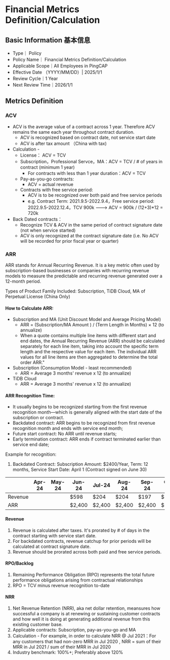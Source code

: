 # Financial Metrics Definition/Calculation 

## Basic Information 基本信息

- Type｜ Policy
- Policy Name｜ Financial Metrics Definition/Calculation
- Applicable Scope｜All Employees in PingCAP
- Effective Date （YYYY/MM/DD）| 2025/1/1
- Review Cycle｜1 Year
- Next Review Time｜2026/1/1

## Metrics Definition

### ACV 
- ACV is the average value of a contract across 1 year. Therefore ACV remains the same each year throughout contract duration.
    - ACV is recognized based on contract date, not service start date
    - ACV is after tax amount （China with tax)
- Calculation - 
    - License： ACV = TCV
    - Subscription，Professional Servce，MA：ACV = TCV / # of years in contract (minimum 1 year)
        - For contracts with less than 1 year duration：ACV = TCV
    - Pay-as-you-go contracts: 
        - ACV = actual revenue
    - Contracts with free service period: 
        - ACV is to be recognized over both paid and free service periods
        - e.g. Contract Term: 2021.9.5-2022.9.4，Free service period: 2022.9.5-2022.12.4，TCV 900k ---> ACV = 900k / (12+3)*12 = 720k
- Back Dated contracts：
    - Recognize TCV & ACV in the same period of contract signature date (not when service started)
    - ACV is only recognized at the contract signature date (i.e. No ACV will be recorded for prior fiscal year or quarter)

### ARR

ARR stands for Annual Recurring Revenue. It is a key metric often used by subscription-based businesses or companies with recurring revenue models to measure the predictable and recurring revenue generated over a 12-month period.

Types of Product Family Included: Subscription, TiDB Cloud, MA of Perpetual License (China Only)

#### How to Calculate ARR:

- Subscription and MA (Unit Discount Model and Average Pricing Model)
    - ARR = (Subscription/MA Amount ) / (Term Length in Months) × 12 (to annualize)
    - When a quote contains multiple line items with different start and end dates, the Annual Recurring Revenue (ARR) should be calculated separately for each line item, taking into account the specific term length and the respective value for each item. The individual ARR values for all line items are then aggregated to determine the total order ARR."
- Subscription  (Consumption Model - least recommended)
    - ARR = Average 3 months' revenue x 12 (to annualize)
- TiDB Cloud
    - ARR = Average 3 months' revenue x 12 (to annualize)

#### ARR Recognition Time: 
- It usually begins to be recognized starting from the first revenue recognition month—which is generally aligned with the start date of the subscription or contract.
- Backdated contract: ARR begins to be recognized from first revenue recognition month and ends with service end month;
- Future start contract: No ARR until revenue starts;
- Early termination contract: ARR ends if contract terminated earlier than service end date;

Example for recognition:
1. Backdated Contract: Subscription Amount: $2400/Year, Term: 12 months, Service Start Date: April 1 (Contract signed on June 30)

|       | Apr-24 | May-24 | Jun-24 | Jul-24 | Aug-24 | Sep-24 | Oct-24 | Nov-24 | Dec-24 | Jan-25 | Feb-25 | Mar-25 | Total  |
|---------|--------|--------|--------|--------|--------|--------|--------|--------|--------|--------|--------|--------|--------|
| Revenue |        |        |  $598  | $204   | $204   | $197   | $204   | $197   | $204   | $204   | $184   | $204   | $2,400 |
| ARR     |        |        | $2,400 | $2,400 | $2,400 | $2,400 | $2,400 | $2,400 | $2,400 | $2,400 | $2,400 | $2,400 | $2,400 |

#### Revenue

1. Revenue is calculated after taxes. It's prorated by # of days in the contract starting with service start date.
2. For backdated contracts, revenue catchup for prior periods will be calculated at contract signature date.
3. Revenue should be prorated across both paid and free service periods.

#### RPO/Backlog

1. Remaining Performance Obligation (RPO) represents the total future performance obligations arising from contractual relationships 
2. RPO = TCV minus revenue recognition to-date

#### NRR 

1. Net Revenue Retention (NRR), aka net dollar retention, meansures how successful a company is at renewing or sustaining customer contracts and how well it is doing at generating additional revenue from this existing customer base.
2. Applicable contracts: Subscription, pay-as-you-go and MA
3. Calculation -  For example, in order to calculate NRR @ Jul 2021：For any customers that had non-zero MRR in Jul 2020 , NRR = sum of their MRR in Jul 2021 / sum of their MRR in Jul 2020
4. Industry benchmark: 100%+; Preferably above 120%
